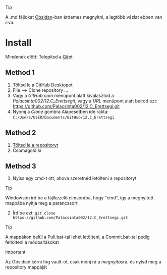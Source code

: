 > [!TIP]
> A .md fájlokat [Obsidan](https://obsidian.md/download)-ban érdemes megnyitni, a legtöbb vázlat ebben van írva. 

# Install

Mindenek előtt: Telepítsd a [Git](https://git-scm.com/download/win)et

## Method 1

1. Töltsd le a [GitHub Desktop](https://desktop.github.com/)ot
2. File —> Clone repository …
3. Vagy a *GitHub.com* menüpont alatt kiválasztod a *Palacsinta002/12.C_Erettsegi*t, vagy a *URL* menüpont alatt beírod ezt: https://github.com/Palacsinta002/12.C_Erettsegi.git
4. Nyomj a *Clone* gombra
Alapesetben ide rakta: `C:/Users/USER/Documents/GitHub/12.C_Erettsegi`

## Method 2

1. [Töltsd le a repositoryt](https://github.com/Palacsinta002/12.C_Erettsegi/archive/refs/heads/main.zip)
2. Csomagold ki

## Method 3

1. Nyiss egy cmd-t ott, ahova szeretnéd letölteni a repositoryt
> [!TIP]
> Windowson írd be a fájlkezelő címsorába, hogy "cmd", így a megnyitott mappába nyitja meg a parancssort
2. Írd be ezt: `git clone https://github.com/Palacsinta002/12.C_Erettsegi.git`

> [!TIP]
> A mappákon belül a Pull.bat-tal lehet letölteni, a Commit.bat-tal pedig feltölteni a módosításokat

> [!IMPORTANT]
> Az Obsidian kérni fog vault-ot, csak menj rá a *megnyitás*ra, és nyisd meg a repository mappáját
